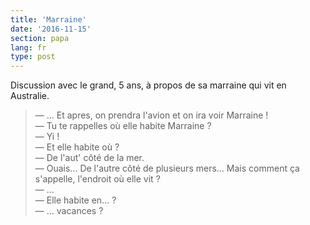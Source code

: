 ```yaml
---
title: 'Marraine'
date: '2016-11-15'
section: papa
lang: fr
type: post
---
```


Discussion avec le grand, 5 ans, à propos de sa marraine qui vit en Australie.

> — … Et apres, on prendra l'avion et on ira voir Marraine !  
> — Tu te rappelles où elle habite Marraine ?  
> — Yi !  
> — Et elle habite où ?  
> — De l'aut' côté de la mer.  
> — Ouais… De l'autre côté de plusieurs mers… Mais comment ça s'appelle, l'endroit où elle vit ?  
> — …  
> — Elle habite en… ?  
> — … vacances ?
